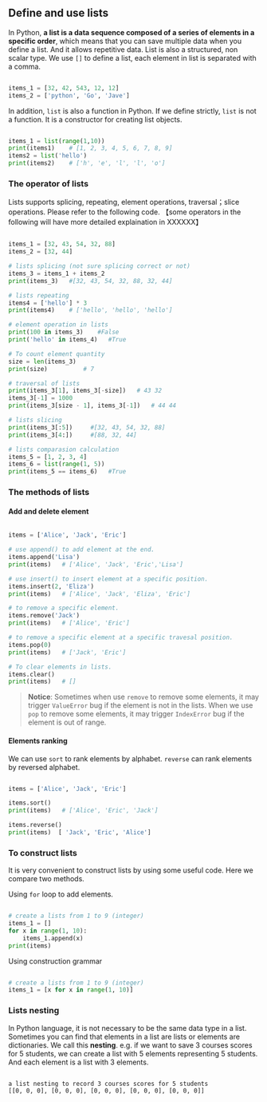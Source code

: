 ## Define and use lists

In Python, **a list is a data sequence composed of a series of elements in a specific order**, which means that you can save multiple data when you define a list. And it allows repetitive data. List is also a structured, non scalar type. We use `[]` to define a list, each element in list is separated with a comma.

```python

items_1 = [32, 42, 543, 12, 12]
items_2 = ['python', 'Go', 'Jave']

```


In addition, `list` is also a function in Python. If we define strictly, `list` is not a function. It is a constructor for creating list objects.

```python

items_1 = list(range(1,10))
print(items1)    # [1, 2, 3, 4, 5, 6, 7, 8, 9]
items2 = list('hello')
print(items2)    # ['h', 'e', 'l', 'l', 'o']

```

### The operator of lists

Lists supports splicing, repeating, element operations, traversal；slice operations. Please refer to the following code. 【some operators in the following will have more detailed explaination in XXXXXX】

```python

items_1 = [32, 43, 54, 32, 88]
items_2 = [32, 44]

# lists splicing (not sure splicing correct or not)
items_3 = items_1 + items_2
print(items_3)   #[32, 43, 54, 32, 88, 32, 44]

# lists repeating
items4 = ['hello'] * 3
print(items4)    # ['hello', 'hello', 'hello']

# element operation in lists
print(100 in items_3)    #False
print('hello' in items_4)   #True

# To count element quantity
size = len(items_3)
print(size)          # 7

# traversal of lists
print(items_3[1], items_3[-size])   # 43 32
items_3[-1] = 1000
print(items_3[size - 1], items_3[-1])   # 44 44

# lists slicing
print(items_3[:5])     #[32, 43, 54, 32, 88]
print(items_3[4:])     #[88, 32, 44]

# lists comparasion calculation
items_5 = [1, 2, 3, 4]
items_6 = list(range(1, 5))
print(items_5 == items_6)   #True

```

### The methods of lists

#### Add and delete element

```python

items = ['Alice', 'Jack', 'Eric']

# use append() to add element at the end.
items.append('Lisa')
print(items)   # ['Alice', 'Jack', 'Eric','Lisa']

# use insert() to insert element at a specific position.
items.insert(2, 'Eliza')
print(items)   # ['Alice', 'Jack', 'Eliza', 'Eric']

# to remove a specific element.
items.remove('Jack')
print(items)   # ['Alice', 'Eric']

# to remove a specific element at a specific travesal position.
items.pop(0)
print(items)   # ['Jack', 'Eric']

# To clear elements in lists.
items.clear()
print(items)   # []

```
>**Notice**: Sometimes when use `remove` to remove some elements, it may trigger `ValueError` bug if the element is not in the lists. When we use `pop` to remove some elements, it may trigger `IndexError` bug if the element is out of range.


#### Elements ranking 

We can use `sort` to rank elements by alphabet. `reverse` can rank elements by reversed alphabet.

```python

items = ['Alice', 'Jack', 'Eric']

items.sort()
print(items)   # ['Alice', 'Eric', 'Jack']

items.reverse()
print(items)  [ 'Jack', 'Eric', 'Alice']

```

### To construct lists

It is very convenient to construct lists by using some useful code. Here we compare two methods.

Using `for` loop to add elements.

```python

# create a lists from 1 to 9 (integer)
items_1 = []
for x in range(1, 10):
    items_1.append(x)
print(items)

```

Using construction grammar 

```python

# create a lists from 1 to 9 (integer)
items_1 = [x for x in range(1, 10)]

```


### Lists nesting

In Python language, it is not necessary to be the same data type in a list. Sometimes you can find that elements in a list are lists or elements are dictionaries. We call this **nesting**. e.g. if we want to save 3 courses scores for 5 students, we can create a list with 5 elements representing 5 students. And each element is a list with 3 elements. 

```shell

a list nesting to record 3 courses scores for 5 students
[[0, 0, 0], [0, 0, 0], [0, 0, 0], [0, 0, 0], [0, 0, 0]]

```

